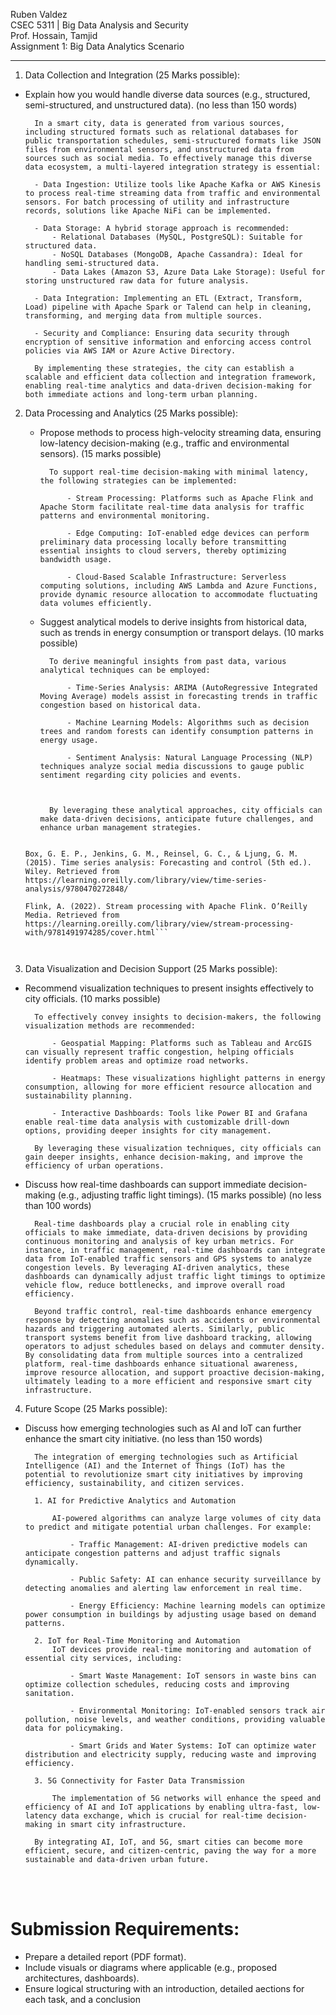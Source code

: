 Ruben Valdez <br>
CSEC 5311 | Big Data Analysis and Security <br>
Prof. Hossain, Tamjid <br>
Assignment 1: Big Data Analytics Scenario <br>

---


1. Data Collection and Integration (25 Marks possible): 

- Explain how you would handle diverse data sources (e.g., structured, semi-structured, and unstructured data). (no less than 150 words)

        In a smart city, data is generated from various sources, including structured formats such as relational databases for public transportation schedules, semi-structured formats like JSON files from environmental sensors, and unstructured data from sources such as social media. To effectively manage this diverse data ecosystem, a multi-layered integration strategy is essential:

        - Data Ingestion: Utilize tools like Apache Kafka or AWS Kinesis to process real-time streaming data from traffic and environmental sensors. For batch processing of utility and infrastructure records, solutions like Apache NiFi can be implemented.
        
        - Data Storage: A hybrid storage approach is recommended:
            - Relational Databases (MySQL, PostgreSQL): Suitable for structured data.
            - NoSQL Databases (MongoDB, Apache Cassandra): Ideal for handling semi-structured data.
            - Data Lakes (Amazon S3, Azure Data Lake Storage): Useful for storing unstructured raw data for future analysis.
        
        - Data Integration: Implementing an ETL (Extract, Transform, Load) pipeline with Apache Spark or Talend can help in cleaning, transforming, and merging data from multiple sources.
        
        - Security and Compliance: Ensuring data security through encryption of sensitive information and enforcing access control policies via AWS IAM or Azure Active Directory.
        
        By implementing these strategies, the city can establish a scalable and efficient data collection and integration framework, enabling real-time analytics and data-driven decision-making for both immediate actions and long-term urban planning.
        

2. Data Processing and Analytics (25 Marks possible): 

    - Propose methods to process high-velocity streaming data, ensuring low-latency decision-making (e.g., traffic and environmental sensors). (15 marks possible)
                    
            To support real-time decision-making with minimal latency, the following strategies can be implemented:

                - Stream Processing: Platforms such as Apache Flink and Apache Storm facilitate real-time data analysis for traffic patterns and environmental monitoring.
                
                - Edge Computing: IoT-enabled edge devices can perform preliminary data processing locally before transmitting essential insights to cloud servers, thereby optimizing bandwidth usage.
                
                - Cloud-Based Scalable Infrastructure: Serverless computing solutions, including AWS Lambda and Azure Functions, provide dynamic resource allocation to accommodate fluctuating data volumes efficiently.


    - Suggest analytical models to derive insights from historical data, such as trends in energy consumption or transport delays. (10 marks possible)

            To derive meaningful insights from past data, various analytical techniques can be employed:
                
                - Time-Series Analysis: ARIMA (AutoRegressive Integrated Moving Average) models assist in forecasting trends in traffic congestion based on historical data.
                
                - Machine Learning Models: Algorithms such as decision trees and random forests can identify consumption patterns in energy usage.
                
                - Sentiment Analysis: Natural Language Processing (NLP) techniques analyze social media discussions to gauge public sentiment regarding city policies and events.
            
            
            
            By leveraging these analytical approaches, city officials can make data-driven decisions, anticipate future challenges, and enhance urban management strategies.

    
    ```Reference used:

    Box, G. E. P., Jenkins, G. M., Reinsel, G. C., & Ljung, G. M. (2015). Time series analysis: Forecasting and control (5th ed.). Wiley. Retrieved from https://learning.oreilly.com/library/view/time-series-analysis/9780470272848/

    Flink, A. (2022). Stream processing with Apache Flink. O’Reilly Media. Retrieved from https://learning.oreilly.com/library/view/stream-processing-with/9781491974285/cover.html```

    

3. Data Visualization and Decision Support (25 Marks possible): 

- Recommend visualization techniques to present insights effectively to city officials. 
(10 marks possible)

        To effectively convey insights to decision-makers, the following visualization methods are recommended:
        
            - Geospatial Mapping: Platforms such as Tableau and ArcGIS can visually represent traffic congestion, helping officials identify problem areas and optimize road networks.
            
            - Heatmaps: These visualizations highlight patterns in energy consumption, allowing for more efficient resource allocation and sustainability planning.
            
            - Interactive Dashboards: Tools like Power BI and Grafana enable real-time data analysis with customizable drill-down options, providing deeper insights for city management.

        By leveraging these visualization techniques, city officials can gain deeper insights, enhance decision-making, and improve the efficiency of urban operations.

- Discuss how real-time dashboards can support immediate decision-making (e.g., adjusting traffic light timings). (15 marks possible) (no less than 100 words) 

        Real-time dashboards play a crucial role in enabling city officials to make immediate, data-driven decisions by providing continuous monitoring and analysis of key urban metrics. For instance, in traffic management, real-time dashboards can integrate data from IoT-enabled traffic sensors and GPS systems to analyze congestion levels. By leveraging AI-driven analytics, these dashboards can dynamically adjust traffic light timings to optimize vehicle flow, reduce bottlenecks, and improve overall road efficiency.

        Beyond traffic control, real-time dashboards enhance emergency response by detecting anomalies such as accidents or environmental hazards and triggering automated alerts. Similarly, public transport systems benefit from live dashboard tracking, allowing operators to adjust schedules based on delays and commuter density. By consolidating data from multiple sources into a centralized platform, real-time dashboards enhance situational awareness, improve resource allocation, and support proactive decision-making, ultimately leading to a more efficient and responsive smart city infrastructure.


4. Future Scope (25 Marks possible): 

- Discuss how emerging technologies such as AI and IoT can further enhance the smart city initiative. (no less than 150 words)

        The integration of emerging technologies such as Artificial Intelligence (AI) and the Internet of Things (IoT) has the potential to revolutionize smart city initiatives by improving efficiency, sustainability, and citizen services.

        1. AI for Predictive Analytics and Automation
            
            AI-powered algorithms can analyze large volumes of city data to predict and mitigate potential urban challenges. For example:
                
                - Traffic Management: AI-driven predictive models can anticipate congestion patterns and adjust traffic signals dynamically.
                
                - Public Safety: AI can enhance security surveillance by detecting anomalies and alerting law enforcement in real time.
                
                - Energy Efficiency: Machine learning models can optimize power consumption in buildings by adjusting usage based on demand patterns.

        2. IoT for Real-Time Monitoring and Automation
            IoT devices provide real-time monitoring and automation of essential city services, including:
                
                - Smart Waste Management: IoT sensors in waste bins can optimize collection schedules, reducing costs and improving sanitation.
                
                - Environmental Monitoring: IoT-enabled sensors track air pollution, noise levels, and weather conditions, providing valuable data for policymaking.
                
                - Smart Grids and Water Systems: IoT can optimize water distribution and electricity supply, reducing waste and improving efficiency.

        3. 5G Connectivity for Faster Data Transmission
            
            The implementation of 5G networks will enhance the speed and efficiency of AI and IoT applications by enabling ultra-fast, low-latency data exchange, which is crucial for real-time decision-making in smart city infrastructure.

        By integrating AI, IoT, and 5G, smart cities can become more efficient, secure, and citizen-centric, paving the way for a more sustainable and data-driven urban future.



<br><br>

# Submission Requirements: 

- Prepare a detailed report (PDF format). 
- Include visuals or diagrams where applicable (e.g., proposed architectures, dashboards). 
- Ensure logical structuring with an introduction, detailed aections for each task, and a conclusion 
 